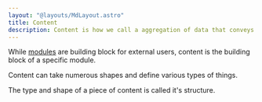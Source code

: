 ```yaml
---
layout: "@layouts/MdLayout.astro"
title: Content
description: Content is how we call a aggregation of data that conveys some meaning.
---
```


While [modules](/terminology/module) are building block for external users, content is the building block of a specific module.

Content can take numerous shapes and define various types of things.

The type and shape of a piece of content is called it's structure.

